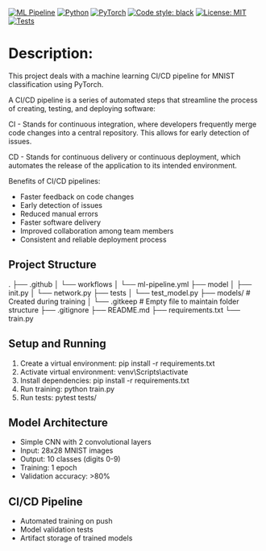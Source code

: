 [![ML Pipeline](https://github.com/ChaitraSaiK/SOAI_Session5_CICD_pipeline/actions/workflows/ml-pipeline.yml/badge.svg)](https://github.com/ChaitraSaiK/SOAI_Session5_CICD_pipeline/actions/workflows/ml-pipeline.yml)
[![Python](https://img.shields.io/badge/python-3.8-blue.svg)](https://www.python.org/downloads/release/python-380/)
[![PyTorch](https://img.shields.io/badge/PyTorch-2.2.0-EE4C2C.svg)](https://pytorch.org/)
[![Code style: black](https://img.shields.io/badge/code%20style-black-000000.svg)](https://github.com/psf/black)
[![License: MIT](https://img.shields.io/badge/License-MIT-yellow.svg)](https://opensource.org/licenses/MIT)
[![Tests](https://img.shields.io/badge/tests-8%20passed-brightgreen.svg)](https://github.com/ChaitraSaiK/SOAI_Session5_CICD_pipeline/actions)


# Description:

This project deals with a machine learning CI/CD pipeline for MNIST classification using PyTorch.

A CI/CD pipeline is a series of automated steps that streamline the process of creating, testing, and deploying software:

CI - Stands for continuous integration, where developers frequently merge code changes into a central repository. This allows for early detection of issues.

CD - Stands for continuous delivery or continuous deployment, which automates the release of the application to its intended environment.

Benefits of CI/CD pipelines:
- Faster feedback on code changes
- Early detection of issues
- Reduced manual errors
- Faster software delivery
- Improved collaboration among team members
- Consistent and reliable deployment process

## Project Structure

.
├── .github
│ └── workflows
│ └── ml-pipeline.yml
├── model
│ ├── init.py
│ └── network.py
├── tests
│ └── test_model.py
├── models/ # Created during training
│ └── .gitkeep # Empty file to maintain folder structure
├── .gitignore
├── README.md
├── requirements.txt
└── train.py

## Setup and Running

1. Create a virtual environment: pip install -r requirements.txt 
2. Activate virtual environment: venv\Scripts\activate
3. Install dependencies: pip install -r requirements.txt
4. Run training: python train.py
5. Run tests: pytest tests/

## Model Architecture
- Simple CNN with 2 convolutional layers
- Input: 28x28 MNIST images
- Output: 10 classes (digits 0-9)
- Training: 1 epoch
- Validation accuracy: >80%

## CI/CD Pipeline
- Automated training on push
- Model validation tests
- Artifact storage of trained models


